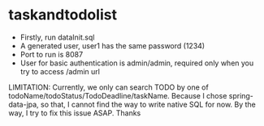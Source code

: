 # taskandtodolist

- Firstly, run dataInit.sql
- A generated user, user1 has the same password (1234)
- Port to run is 8087
- User for basic authentication is admin/admin, required only when you try to access /admin url

LIMITATION:
Currently, we only can search TODO by one of todoName/todoStatus/TodoDeadline/taskName.
Because I chose spring-data-jpa, so that, I cannot find the way to write native SQL for now.
By the way, I try to fix this issue ASAP.
Thanks